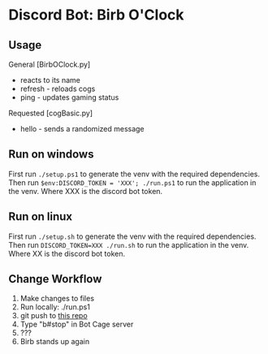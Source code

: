 # Discord Bot: Birb O'Clock

## Usage

General [BirbOClock.py]

+ reacts to its name
+ refresh - reloads cogs
+ ping - updates gaming status

Requested [cogBasic.py]

+ hello - sends a randomized message

## Run on windows

First run `./setup.ps1` to generate the venv with the required dependencies.
Then run `$env:DISCORD_TOKEN = 'XXX'; ./run.ps1` to run the application in the venv. Where XXX is the discord bot token.

## Run on linux

First run `./setup.sh` to generate the venv with the required dependencies.
Then run `DISCORD_TOKEN=XXX ./run.sh` to run the application in the venv. Where XX is the discord bot token.

## Change Workflow
1. Make changes to files
2. Run locally: ./run.ps1
3. git push to [this repo](https://github.com/kirnhans/BirbOClock)
4. Type "b#stop" in Bot Cage server
5. ???
6. Birb stands up again